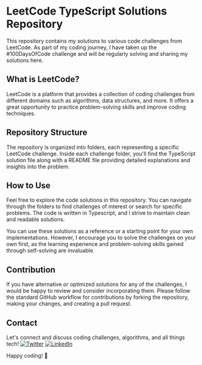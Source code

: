 # LeetCode TypeScript Solutions Repository

This repository contains my solutions to various code challenges from LeetCode. As part of my coding journey, I have taken up the #100DaysOfCode challenge and will be regularly solving and sharing my solutions here.

## What is LeetCode?

LeetCode is a platform that provides a collection of coding challenges from different domains such as algorithms, data structures, and more. It offers a great opportunity to practice problem-solving skills and improve coding techniques.

## Repository Structure

The repository is organized into folders, each representing a specific LeetCode challenge. Inside each challenge folder, you'll find the TypeScript solution file along with a README file providing detailed explanations and insights into the problem.

## How to Use

Feel free to explore the code solutions in this repository. You can navigate through the folders to find challenges of interest or search for specific problems. The code is written in Typescript, and I strive to maintain clean and readable solutions.

You can use these solutions as a reference or a starting point for your own implementations. However, I encourage you to solve the challenges on your own first, as the learning experience and problem-solving skills gained through self-solving are invaluable.

## Contribution

If you have alternative or optimized solutions for any of the challenges, I would be happy to review and consider incorporating them. Please follow the standard GitHub workflow for contributions by forking the repository, making your changes, and creating a pull request.

## Contact

Let's connect and discuss coding challenges, algorithms, and all things tech!
[![Twitter](https://img.shields.io/twitter/follow/ab-etemadi?style=social)](https://twitter.com/ab_etemadi)
[![LinkedIn](https://img.shields.io/badge/-LinkedIn-blue?style=flat&logo=linkedin&logoColor=white)](https://www.linkedin.com/in/ab-etemadi)

Happy coding! 🚀
